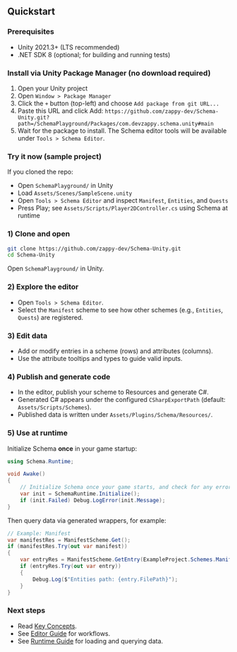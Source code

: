 ## Quickstart

### Prerequisites
- Unity 2021.3+ (LTS recommended)
- .NET SDK 8 (optional; for building and running tests)

### Install via Unity Package Manager (no download required)
1) Open your Unity project
2) Open `Window > Package Manager`
3) Click the `+` button (top-left) and choose `Add package from git URL...`
4) Paste this URL and click Add:
   `https://github.com/zappy-dev/Schema-Unity.git?path=/SchemaPlayground/Packages/com.devzappy.schema.unity#main`
5) Wait for the package to install. The Schema editor tools will be available under `Tools > Schema Editor`.

### Try it now (sample project)
If you cloned the repo:
- Open `SchemaPlayground/` in Unity
- Load `Assets/Scenes/SampleScene.unity`
- Open `Tools > Schema Editor` and inspect `Manifest`, `Entities`, and `Quests`
- Press Play; see `Assets/Scripts/Player2DController.cs` using Schema at runtime

### 1) Clone and open
```bash
git clone https://github.com/zappy-dev/Schema-Unity.git
cd Schema-Unity
```
Open `SchemaPlayground/` in Unity.

### 2) Explore the editor
- Open `Tools > Schema Editor`.
- Select the `Manifest` scheme to see how other schemes (e.g., `Entities`, `Quests`) are registered.

### 3) Edit data
- Add or modify entries in a scheme (rows) and attributes (columns).
- Use the attribute tooltips and types to guide valid inputs.

### 4) Publish and generate code
- In the editor, publish your scheme to Resources and generate C#.
- Generated C# appears under the configured `CSharpExportPath` (default: `Assets/Scripts/Schemes`).
- Published data is written under `Assets/Plugins/Schema/Resources/`.

### 5) Use at runtime
Initialize Schema **once** in your game startup:
```csharp
using Schema.Runtime;

void Awake()
{
    // Initialize Schema once your game starts, and check for any errors
    var init = SchemaRuntime.Initialize();
    if (init.Failed) Debug.LogError(init.Message);
}
```
Then query data via generated wrappers, for example:
```csharp
// Example: Manifest
var manifestRes = ManifestScheme.Get();
if (manifestRes.Try(out var manifest))
{
    var entryRes = ManifestScheme.GetEntry(ExampleProject.Schemes.ManifestScheme.Ids.ENTITIES);
    if (entryRes.Try(out var entry))
    {
        Debug.Log($"Entities path: {entry.FilePath}");
    }
}
```

### Next steps
- Read [Key Concepts](KeyConcepts.md).
- See [Editor Guide](EditorGuide.md) for workflows.
- See [Runtime Guide](RuntimeGuide.md) for loading and querying data.


